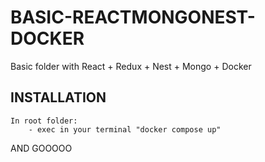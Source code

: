 # BASIC-REACTMONGONEST-DOCKER
 Basic folder with React + Redux + Nest + Mongo + Docker

 ## INSTALLATION
    In root folder:
        - exec in your terminal "docker compose up"

AND GOOOOO